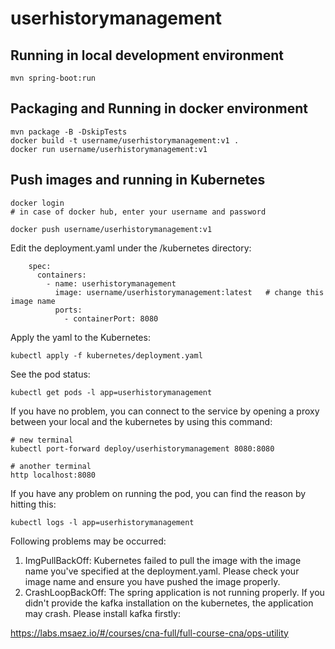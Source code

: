# userhistorymanagement

## Running in local development environment

```
mvn spring-boot:run
```

## Packaging and Running in docker environment

```
mvn package -B -DskipTests
docker build -t username/userhistorymanagement:v1 .
docker run username/userhistorymanagement:v1
```

## Push images and running in Kubernetes

```
docker login 
# in case of docker hub, enter your username and password

docker push username/userhistorymanagement:v1
```

Edit the deployment.yaml under the /kubernetes directory:
```
    spec:
      containers:
        - name: userhistorymanagement
          image: username/userhistorymanagement:latest   # change this image name
          ports:
            - containerPort: 8080

```

Apply the yaml to the Kubernetes:
```
kubectl apply -f kubernetes/deployment.yaml
```

See the pod status:
```
kubectl get pods -l app=userhistorymanagement
```

If you have no problem, you can connect to the service by opening a proxy between your local and the kubernetes by using this command:
```
# new terminal
kubectl port-forward deploy/userhistorymanagement 8080:8080

# another terminal
http localhost:8080
```

If you have any problem on running the pod, you can find the reason by hitting this:
```
kubectl logs -l app=userhistorymanagement
```

Following problems may be occurred:

1. ImgPullBackOff:  Kubernetes failed to pull the image with the image name you've specified at the deployment.yaml. Please check your image name and ensure you have pushed the image properly.
1. CrashLoopBackOff: The spring application is not running properly. If you didn't provide the kafka installation on the kubernetes, the application may crash. Please install kafka firstly:

https://labs.msaez.io/#/courses/cna-full/full-course-cna/ops-utility

